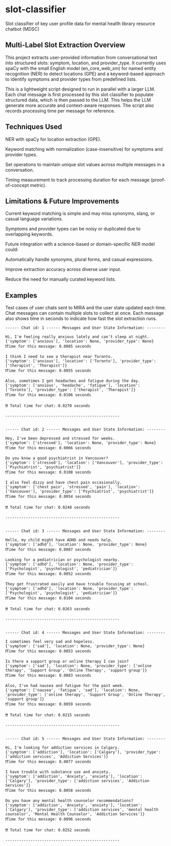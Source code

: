 # slot-classifier

Slot classifier of key user profile data for mental health library resource chatbot (MDSC)

## Multi-Label Slot Extraction Overview

This project extracts user-provided information from conversational text into structured slots: symptom, location, and provider_type. It currently uses spaCy with the small English model (en_core_web_sm) for named entity recognition (NER) to detect locations (GPE) and a keyword-based approach to identify symptoms and provider types from predefined lists.

This is a lightweight script designed to run in parallel with a larger LLM. Each chat message is first processed by this slot classifier to populate structured data, which is then passed to the LLM. This helps the LLM generate more accurate and context-aware responses. The script also records processing time per message for reference.

## Techniques Used

NER with spaCy for location extraction (GPE).

Keyword matching with normalization (case-insensitive) for symptoms and provider types.

Set operations to maintain unique slot values across multiple messages in a conversation.

Timing measurement to track processing duration for each message (proof-of-concept metric).


## Limitations & Future Improvements

Current keyword matching is simple and may miss synonyms, slang, or casual language variations.

Symptoms and provider types can be noisy or duplicated due to overlapping keywords.

Future integration with a science-based or domain-specific NER model could:

Automatically handle synonyms, plural forms, and casual expressions.

Improve extraction accuracy across diverse user input.

Reduce the need for manually curated keyword lists.

## Examples
Test cases of user chats sent to MIRA and the user state updated each time. Chat messages can contain multiple slots to collect at once. Each message also shows time in seconds to indicate how fast the slot extraction runs.

```
------ Chat id: 1 ------ Messages and User State Information: --------

Hi, I'm feeling really anxious lately and can't sleep at night.
{'symptom': ['anxious'], 'location': None, 'provider_type': None}
❗Time for this message: 0.0085 seconds

I think I need to see a therapist near Toronto.
{'symptom': ['anxious'], 'location': ['Toronto'], 'provider_type': ['therapist', 'Therapist']}
❗Time for this message: 0.0055 seconds

Also, sometimes I get headaches and fatigue during the day.
{'symptom': ['anxious', 'headache', 'fatigue'], 'location': ['Toronto'], 'provider_type': ['therapist', 'Therapist']}
❗Time for this message: 0.0106 seconds

❗❗ Total time for chat: 0.0270 seconds

--------------------------------------------------


------ Chat id: 2 ------ Messages and User State Information: --------

Hey, I've been depressed and stressed for weeks.
{'symptom': ['stressed'], 'location': None, 'provider_type': None}
❗Time for this message: 0.0066 seconds

Do you know a good psychiatrist in Vancouver?
{'symptom': ['stressed'], 'location': ['Vancouver'], 'provider_type': ['Psychiatrist', 'psychiatrist']}
❗Time for this message: 0.0108 seconds

I also feel dizzy and have chest pain occasionally.
{'symptom': ['chest pain', 'stressed', 'pain'], 'location': ['Vancouver'], 'provider_type': ['Psychiatrist', 'psychiatrist']}
❗Time for this message: 0.0054 seconds

❗❗ Total time for chat: 0.0248 seconds

--------------------------------------------------


------ Chat id: 3 ------ Messages and User State Information: --------

Hello, my child might have ADHD and needs help.
{'symptom': ['adhd'], 'location': None, 'provider_type': None}
❗Time for this message: 0.0087 seconds

Looking for a pediatrician or psychologist nearby.
{'symptom': ['adhd'], 'location': None, 'provider_type': ['Psychologist', 'psychologist', 'pediatrician']}
❗Time for this message: 0.0052 seconds

They get frustrated easily and have trouble focusing at school.
{'symptom': ['adhd'], 'location': None, 'provider_type': ['Psychologist', 'psychologist', 'pediatrician']}
❗Time for this message: 0.0104 seconds

❗❗ Total time for chat: 0.0263 seconds

--------------------------------------------------


------ Chat id: 4 ------ Messages and User State Information: --------

I sometimes feel very sad and hopeless.
{'symptom': ['sad'], 'location': None, 'provider_type': None}
❗Time for this message: 0.0053 seconds

Is there a support group or online therapy I can join?
{'symptom': ['sad'], 'location': None, 'provider_type': ['online therapy', 'Support Group', 'Online Therapy', 'support group']}
❗Time for this message: 0.0083 seconds

Also, I've had nausea and fatigue for the past week.
{'symptom': ['nausea', 'fatigue', 'sad'], 'location': None, 'provider_type': ['online therapy', 'Support Group', 'Online Therapy', 'support group']}
❗Time for this message: 0.0059 seconds

❗❗ Total time for chat: 0.0215 seconds

--------------------------------------------------


------ Chat id: 5 ------ Messages and User State Information: --------

Hi, I'm looking for addiction services in Calgary.
{'symptom': ['addiction'], 'location': ['Calgary'], 'provider_type': ['addiction services', 'Addiction Services']}
❗Time for this message: 0.0077 seconds

I have trouble with substance use and anxiety.
{'symptom': ['addiction', 'Anxiety', 'anxiety'], 'location': ['Calgary'], 'provider_type': ['addiction services', 'Addiction Services']}
❗Time for this message: 0.0058 seconds

Do you have any mental health counselor recommendations?
{'symptom': ['addiction', 'Anxiety', 'anxiety'], 'location': ['Calgary'], 'provider_type': ['addiction services', 'mental health counselor', 'Mental Health Counselor', 'Addiction Services']}
❗Time for this message: 0.0096 seconds

❗❗ Total time for chat: 0.0252 seconds

--------------------------------------------------
```